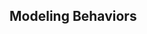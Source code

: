 <div id="title">

## Modeling Behaviors
</div>

<div id="body">

<include src="activityDiagrams/container-inParent-asPanel.md" boilerplate />
<include src="sequenceDiagramsBasic/container-inParent-asPanel.md" boilerplate />
<include src="sequenceDiagramsIntermediate/container-inParent-asPanel.md" boilerplate />
<include src="sequenceDiagramsAdvanced/container-inParent-asPanel.md" boilerplate />
<include src="useCaseDiagrams/container-inParent-asPanel.md" boilerplate />
<include src="timingDiagrams/container-inParent-asPanel.md" boilerplate />
<include src="interactionOverviewDiagrams/container-inParent-asPanel.md" boilerplate />
<include src="communicationDiagrams/container-inParent-asPanel.md" boilerplate />
<include src="stateMachineDiagrams/container-inParent-asPanel.md" boilerplate />

</div>